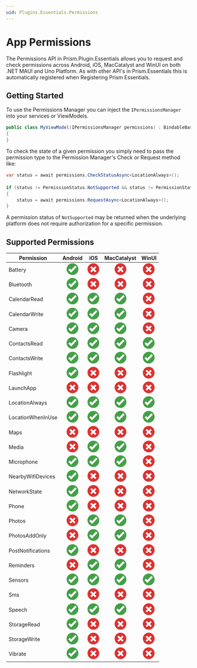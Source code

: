```yaml
---
uid: Plugins.Essentials.Permissions
---
```


# App Permissions

The Permissions API in Prism.Plugin.Essentials allows you to request and check permissions across Android, iOS, MacCatalyst and WinUI on both .NET MAUI and Uno Platform. As with other API's in Prism.Essentials this is automatically registered when Registering Prism Essentials.

## Getting Started

To use the Permissions Manager you can inject the `IPermissionsManager` into your services or ViewModels.

```cs
public class MyViewModel(IPermissionsManager permissions) : BindableBase
{
}
```

To check the state of a given permission you simply need to pass the permission type to the Permission Manager's Check or Request method like:

```cs
var status = await permissions.CheckStatusAsync<LocationAlways>();

if (status != PermissionStatus.NotSupported && status != PermissionStatus.Granted)
{
    status = await permissions.RequestAsync<LocationAlways>();
}
```

A permission status of `NotSupported` may be returned when the underlying platform does not require authorization for a specific permission.

## Supported Permissions

| Permission | Android | iOS | MacCatalyst | WinUI |
|------------|:-------:|:---:|:-----------:|:-----:|
| Battery | ![Supported](../../../images/circle_green_checkmark.png) | ![Not Supported](../../../images/cross_red_circle.png) | ![Not Supported](../../../images/cross_red_circle.png) | ![Not Supported](../../../images/cross_red_circle.png) |
| Bluetooth | ![Supported](../../../images/circle_green_checkmark.png) | ![Not Supported](../../../images/cross_red_circle.png) | ![Not Supported](../../../images/cross_red_circle.png) | ![Not Supported](../../../images/cross_red_circle.png) |
| CalendarRead | ![Supported](../../../images/circle_green_checkmark.png) | ![Supported](../../../images/circle_green_checkmark.png) | ![Supported](../../../images/circle_green_checkmark.png) | ![Not Supported](../../../images/cross_red_circle.png) |
| CalendarWrite | ![Supported](../../../images/circle_green_checkmark.png) | ![Supported](../../../images/circle_green_checkmark.png) | ![Supported](../../../images/circle_green_checkmark.png) | ![Not Supported](../../../images/cross_red_circle.png) |
| Camera | ![Supported](../../../images/circle_green_checkmark.png) | ![Supported](../../../images/circle_green_checkmark.png) | ![Supported](../../../images/circle_green_checkmark.png) | ![Not Supported](../../../images/cross_red_circle.png) |
| ContactsRead | ![Supported](../../../images/circle_green_checkmark.png) | ![Supported](../../../images/circle_green_checkmark.png) | ![Supported](../../../images/circle_green_checkmark.png) | ![Supported](../../../images/circle_green_checkmark.png) |
| ContactsWrite | ![Supported](../../../images/circle_green_checkmark.png) | ![Supported](../../../images/circle_green_checkmark.png) | ![Supported](../../../images/circle_green_checkmark.png) | ![Supported](../../../images/circle_green_checkmark.png) |
| Flashlight | ![Supported](../../../images/circle_green_checkmark.png) | ![Not Supported](../../../images/cross_red_circle.png) | ![Not Supported](../../../images/cross_red_circle.png) | ![Not Supported](../../../images/cross_red_circle.png) |
| LaunchApp | ![Not Supported](../../../images/cross_red_circle.png) | ![Not Supported](../../../images/cross_red_circle.png) | ![Not Supported](../../../images/cross_red_circle.png) | ![Not Supported](../../../images/cross_red_circle.png) |
| LocationAlways | ![Supported](../../../images/circle_green_checkmark.png) | ![Supported](../../../images/circle_green_checkmark.png) | ![Supported](../../../images/circle_green_checkmark.png) | ![Supported](../../../images/circle_green_checkmark.png) |
| LocationWhenInUse | ![Supported](../../../images/circle_green_checkmark.png) | ![Supported](../../../images/circle_green_checkmark.png) | ![Supported](../../../images/circle_green_checkmark.png) | ![Supported](../../../images/circle_green_checkmark.png) |
| Maps | ![Not Supported](../../../images/cross_red_circle.png) | ![Not Supported](../../../images/cross_red_circle.png) | ![Not Supported](../../../images/cross_red_circle.png) | ![Not Supported](../../../images/cross_red_circle.png) |
| Media | ![Not Supported](../../../images/cross_red_circle.png) | ![Supported](../../../images/circle_green_checkmark.png) | ![Supported](../../../images/circle_green_checkmark.png) | ![Not Supported](../../../images/cross_red_circle.png) |
| Microphone | ![Supported](../../../images/circle_green_checkmark.png) | ![Supported](../../../images/circle_green_checkmark.png) | ![Supported](../../../images/circle_green_checkmark.png) | ![Not Supported](../../../images/cross_red_circle.png) |
| NearbyWifiDevices | ![Supported](../../../images/circle_green_checkmark.png) | ![Not Supported](../../../images/cross_red_circle.png) | ![Not Supported](../../../images/cross_red_circle.png) | ![Not Supported](../../../images/cross_red_circle.png) |
| NetworkState | ![Supported](../../../images/circle_green_checkmark.png) | ![Not Supported](../../../images/cross_red_circle.png) | ![Not Supported](../../../images/cross_red_circle.png) | ![Not Supported](../../../images/cross_red_circle.png) |
| Phone | ![Supported](../../../images/circle_green_checkmark.png) | ![Not Supported](../../../images/cross_red_circle.png) | ![Not Supported](../../../images/cross_red_circle.png) | ![Not Supported](../../../images/cross_red_circle.png) |
| Photos | ![Not Supported](../../../images/cross_red_circle.png) | ![Supported](../../../images/circle_green_checkmark.png) | ![Supported](../../../images/circle_green_checkmark.png) | ![Not Supported](../../../images/cross_red_circle.png) |
| PhotosAddOnly | ![Not Supported](../../../images/cross_red_circle.png) | ![Supported](../../../images/circle_green_checkmark.png) | ![Supported](../../../images/circle_green_checkmark.png) | ![Not Supported](../../../images/cross_red_circle.png) |
| PostNotifications | ![Supported](../../../images/circle_green_checkmark.png) | ![Not Supported](../../../images/cross_red_circle.png) | ![Not Supported](../../../images/cross_red_circle.png) | ![Not Supported](../../../images/cross_red_circle.png) |
| Reminders | ![Not Supported](../../../images/cross_red_circle.png) | ![Supported](../../../images/circle_green_checkmark.png) | ![Supported](../../../images/circle_green_checkmark.png) | ![Not Supported](../../../images/cross_red_circle.png) |
| Sensors | ![Supported](../../../images/circle_green_checkmark.png) | ![Supported](../../../images/circle_green_checkmark.png) | ![Supported](../../../images/circle_green_checkmark.png) | ![Supported](../../../images/circle_green_checkmark.png) |
| Sms | ![Supported](../../../images/circle_green_checkmark.png) | ![Not Supported](../../../images/cross_red_circle.png) | ![Not Supported](../../../images/cross_red_circle.png) | ![Not Supported](../../../images/cross_red_circle.png) |
| Speech | ![Supported](../../../images/circle_green_checkmark.png) | ![Supported](../../../images/circle_green_checkmark.png) | ![Supported](../../../images/circle_green_checkmark.png) | ![Not Supported](../../../images/cross_red_circle.png) |
| StorageRead | ![Supported](../../../images/circle_green_checkmark.png) | ![Not Supported](../../../images/cross_red_circle.png) | ![Not Supported](../../../images/cross_red_circle.png) | ![Not Supported](../../../images/cross_red_circle.png) |
| StorageWrite | ![Supported](../../../images/circle_green_checkmark.png) | ![Not Supported](../../../images/cross_red_circle.png) | ![Not Supported](../../../images/cross_red_circle.png) | ![Not Supported](../../../images/cross_red_circle.png) |
| Vibrate | ![Supported](../../../images/circle_green_checkmark.png) | ![Not Supported](../../../images/cross_red_circle.png) | ![Not Supported](../../../images/cross_red_circle.png) | ![Not Supported](../../../images/cross_red_circle.png) |
